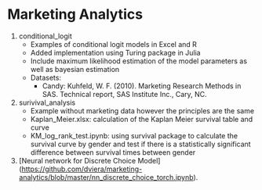 # Marketing Analytics

1) conditional_logit
    - Examples of conditional logit models in Excel and R
    - Added implementation using Turing package in Julia
    - Include maximum likelihood estimation of the model parameters as well as bayesian estimation
    - Datasets:
        - Candy: Kuhfeld, W. F. (2010). Marketing Research Methods in SAS. Technical report, SAS Institute Inc., Cary, NC.
2) surivival_analysis
    - Example without marketing data however the principles are the same
    - Kaplan_Meier.xlsx: calculation of the Kaplan Meier survival table and curve
    - KM_log_rank_test.ipynb: using survival package to calculate the survival curve by gender and test if there is a statistically significant difference between survival times between gender
3) [Neural network for Discrete Choice Model] (https://github.com/dviera/marketing-analytics/blob/master/nn_discrete_choice_torch.ipynb). 

